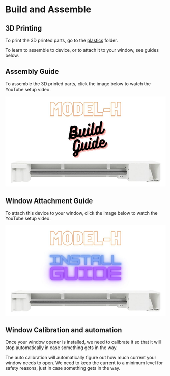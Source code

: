 # Build and Assemble

## 3D Printing
To print the 3D printed parts, go to the [plastics](/hardware/Plastics) folder.

To learn to assemble to device, or to attach it to your window, see guides below.

## Assembly Guide
To assemble the 3D printed parts, click the image below to watch the YouTube setup video.

[![Youtube Link](/media/build-cover.jpg)](https://youtu.be/v3KJi99peHg)
 
## Window Attachment Guide
To attach this device to your window, click the image below to watch the YouTube setup video.

[![Youtube Link](/media/model-h-install-cover.jpg)](https://youtu.be/U9Z4wx_hrW4)

## Window Calibration and automation

Once your window opener is installed, we need to calibrate it so that it will stop automatically in case something gets in the way. 

The auto calibration will automatically figure out how much current your window needs to open. We need to keep the current to a minimum level for safety reasons, just in case something gets in the way. 


